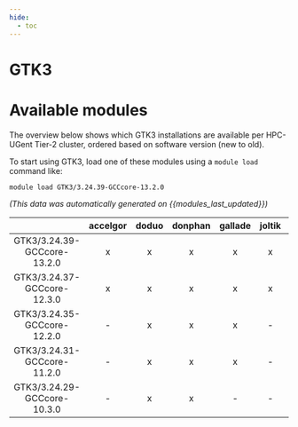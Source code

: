 ```yaml
---
hide:
  - toc
---
```


GTK3
====

# Available modules


The overview below shows which GTK3 installations are available per HPC-UGent Tier-2 cluster, ordered based on software version (new to old).

To start using GTK3, load one of these modules using a `module load` command like:

```shell
module load GTK3/3.24.39-GCCcore-13.2.0
```

*(This data was automatically generated on {{modules_last_updated}})*  

| |accelgor|doduo|donphan|gallade|joltik|shinx|
| :---: | :---: | :---: | :---: | :---: | :---: | :---: |
|GTK3/3.24.39-GCCcore-13.2.0|x|x|x|x|x|x|
|GTK3/3.24.37-GCCcore-12.3.0|x|x|x|x|x|x|
|GTK3/3.24.35-GCCcore-12.2.0|-|x|x|x|-|-|
|GTK3/3.24.31-GCCcore-11.2.0|-|x|x|x|-|-|
|GTK3/3.24.29-GCCcore-10.3.0|-|x|x|-|-|-|
